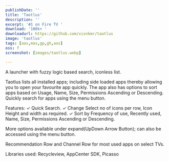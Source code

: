 ```yaml
---
publishDate: ''
title: 'Taotlus'
description: ''
excerpt: '#1 on Fire TV '
download: '100k+ '
downloadurl: https://github.com/visnkmr/taotlus
image: 'taotlus'
tags: [aas,mas,gp,gh,aos]
oss: f
screenshot: [images/taotlus.webp]

---
```


A launcher with fuzzy logic based search, iconless list.

Taotlus lists all installed apps; including side loaded apps thereby allowing you to open your favourite app quickly. The app also has options to sort apps based on Usage, Name, Size, Permissions Ascending or Descending. Quickly search for apps using the menu button.

Features:
✓ Quick Search.
✓ Change Select no of icons per row, Icon Height and width as required.
✓ Sort by Frequency of use, Recently used, Name, Size, Permissions Ascending or Descending.

More options available under expand(UpDown Arrow Button); can also be accessed using the menu button.

Recommendation Row and Channel Row for most used apps on select TVs.

Libraries used: Recycleview, AppCenter SDK, Picasso